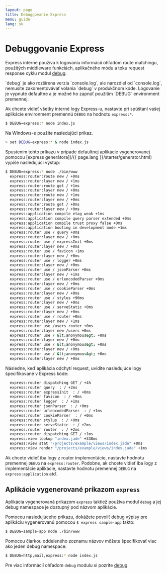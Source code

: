 ```yaml
---
layout: page
title: Debuggovanie Express
menu: guide
lang: sk
---
```

<!---
 Copyright (c) 2016 StrongLoop, IBM, and Express Contributors
 License: MIT
-->

# Debuggovanie Express

Express interne používa k logovaniu informácií ohľadom route matchingu, použitých middleware funkciách, aplikačného módu a toku request response cyklu modul [debug](https://www.npmjs.com/package/debug).

<div class="doc-box doc-info" markdown="1">
`debug` je ako rozšírena verzia `console.log`, ale narozdiel od `console.log`, nemusíte zakomentovávať volania `debug` v produkčnom kóde. Logovanie je vypnuté defaultne a je možné ho zapnúť použitím `DEBUG` environment premennej.
</div>

Ak chcete vidieť všetky interné logy Express-u, nastavte pri spúštaní vašej aplikácie environment premennú `DEBUG` na hodnotu
`express:*`.

```sh
$ DEBUG=express:* node index.js
```

Na Windows-e použite nasledujúci príkaz.

```sh
> set DEBUG=express:* & node index.js
```

Spustením tohto príkazu v prípade defaultnej aplikácie vygenerovanej pomocou [express generátora](/{{ page.lang }}/starter/generator.html) vypíše nasledujúci výstup:

```sh
$ DEBUG=express:* node ./bin/www
  express:router:route new / +0ms
  express:router:layer new / +1ms
  express:router:route get / +1ms
  express:router:layer new / +0ms
  express:router:route new / +1ms
  express:router:layer new / +0ms
  express:router:route get / +0ms
  express:router:layer new / +0ms
  express:application compile etag weak +1ms
  express:application compile query parser extended +0ms
  express:application compile trust proxy false +0ms
  express:application booting in development mode +1ms
  express:router use / query +0ms
  express:router:layer new / +0ms
  express:router use / expressInit +0ms
  express:router:layer new / +0ms
  express:router use / favicon +1ms
  express:router:layer new / +0ms
  express:router use / logger +0ms
  express:router:layer new / +0ms
  express:router use / jsonParser +0ms
  express:router:layer new / +1ms
  express:router use / urlencodedParser +0ms
  express:router:layer new / +0ms
  express:router use / cookieParser +0ms
  express:router:layer new / +0ms
  express:router use / stylus +90ms
  express:router:layer new / +0ms
  express:router use / serveStatic +0ms
  express:router:layer new / +0ms
  express:router use / router +0ms
  express:router:layer new / +1ms
  express:router use /users router +0ms
  express:router:layer new /users +0ms
  express:router use / &lt;anonymous&gt; +0ms
  express:router:layer new / +0ms
  express:router use / &lt;anonymous&gt; +0ms
  express:router:layer new / +0ms
  express:router use / &lt;anonymous&gt; +0ms
  express:router:layer new / +0ms
```

Následne, keď aplikácia odchytí request, uvidíte nasledujúce logy špecifikované v Express kóde:

```sh
  express:router dispatching GET / +4h
  express:router query  : / +2ms
  express:router expressInit  : / +0ms
  express:router favicon  : / +0ms
  express:router logger  : / +1ms
  express:router jsonParser  : / +0ms
  express:router urlencodedParser  : / +1ms
  express:router cookieParser  : / +0ms
  express:router stylus  : / +0ms
  express:router serveStatic  : / +2ms
  express:router router  : / +2ms
  express:router dispatching GET / +1ms
  express:view lookup "index.jade" +338ms
  express:view stat "/projects/example/views/index.jade" +0ms
  express:view render "/projects/example/views/index.jade" +1ms
```

Ak chcete vidieť iba logy z router implementácie, nastavte hodnotu premennej `DEBUG` na `express:router`. Podobne, ak chcete vidieť iba logy z implementácie aplikácie, nastavte hodnotu premennej `DEBUG` na `express:application` atď.

## Aplikácie vygenerované príkazom `express`

Aplikácia vygenerovaná príkazom `express` taktiež používa modul `debug` a jej debug namespace je dostupný pod názvom aplikácie.

Pomocou nasledujúceho príkazu, dokážete povoliť debug výpisy pre aplikáciu vygenerovanú pomocou `$ express sample-app` takto:

```sh
$ DEBUG=sample-app node ./bin/www
```

Pomocou čiarkou oddeleného zoznamu názvov môžete špecifikovať viac ako jeden debug namespace:

```sh
$ DEBUG=http,mail,express:* node index.js
```

Pre viac informácií ohľadom `debug` modulu si pozrite [debug](https://www.npmjs.com/package/debug).
